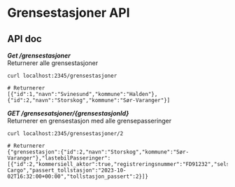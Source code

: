 # Grensestasjoner API  

## API doc  


***Get /grensestasjoner***  
Returnerer alle grensestasjoner  
```shell
curl localhost:2345/grensestasjoner

# Returnerer
[{"id":1,"navn":"Svinesund","kommune":"Halden"},{"id":2,"navn":"Storskog","kommune":"Sør-Varanger"}]
```



***GET /grensesatsjoner/{grensestasjonId}***  
Returnerer en grensestasjon med alle grensepasseringer  
```shell
curl localhost:2345/grensestasjoner/2

# Returnerer
{"grensestasjon":{"id":2,"navn":"Storskog","kommune":"Sør-Varanger"},"lastebilPasseringer":[{"id":2,"kommersiell_aktor":true,"registreringsnummer":"FD91232","selskap":"SØR Cargo","passert_tollstasjon":"2023-10-02T16:32:00+00:00","tollstasjon_passert":2}]}
```

